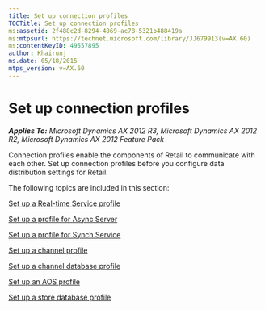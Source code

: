 ```yaml
---
title: Set up connection profiles
TOCTitle: Set up connection profiles
ms:assetid: 2f488c2d-8294-4869-ac78-5321b488419a
ms:mtpsurl: https://technet.microsoft.com/library/JJ679913(v=AX.60)
ms:contentKeyID: 49557895
author: Khairunj
ms.date: 05/18/2015
mtps_version: v=AX.60
---
```


# Set up connection profiles 


_**Applies To:** Microsoft Dynamics AX 2012 R3, Microsoft Dynamics AX 2012 R2, Microsoft Dynamics AX 2012 Feature Pack_

Connection profiles enable the components of Retail to communicate with each other. Set up connection profiles before you configure data distribution settings for Retail.

The following topics are included in this section:

[Set up a Real-time Service profile](set-up-a-real-time-service-profile.md)

[Set up a profile for Async Server](set-up-a-profile-for-async-server.md)

[Set up a profile for Synch Service](set-up-a-profile-for-synch-service.md)

[Set up a channel profile](set-up-a-channel-profile.md)

[Set up a channel database profile](set-up-a-channel-database-profile.md)

[Set up an AOS profile](set-up-an-aos-profile.md)

[Set up a store database profile](set-up-a-store-database-profile.md)

  


